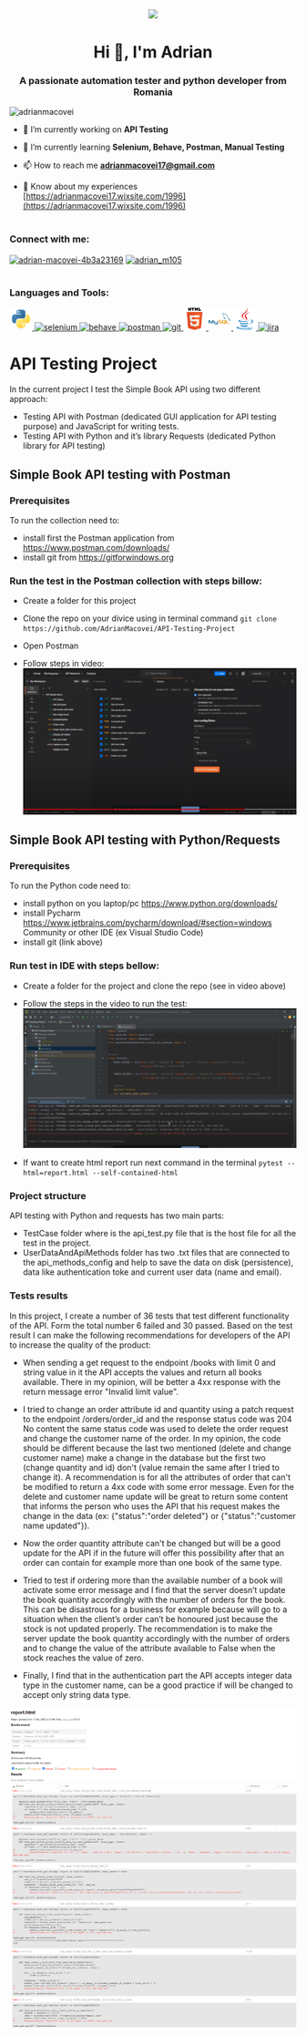 <div id="header" align="center">
  <img src="https://media.giphy.com/media/M9gbBd9nbDrOTu1Mqx/giphy.gif" width="100"/>
</div>
<h1 align="center">Hi 👋, I'm Adrian</h1>
<h3 align="center">A passionate automation tester and python developer from Romania</h3>

<p align="left"> <img src="https://komarev.com/ghpvc/?username=adrianmacovei&label=Profile%20views&color=0e75b6&style=flat" alt="adrianmacovei" /> </p>

- 🔭 I’m currently working on **API Testing**

- 🌱 I’m currently learning **Selenium, Behave, Postman, Manual Testing**

- 📫 How to reach me **adrianmacovei17@gmail.com**

- 📄 Know about my experiences [https://adrianmacovei17.wixsite.com/1996](https://adrianmacovei17.wixsite.com/1996)

#

<h3 align="left">Connect with me:</h3>
<p align="left">
<a href="https://linkedin.com/in/adrian-macovei-4b3a23169" target="blank"><img align="center" src="https://raw.githubusercontent.com/rahuldkjain/github-profile-readme-generator/master/src/images/icons/Social/linked-in-alt.svg" alt="adrian-macovei-4b3a23169" height="30" width="40" /></a>
<a href="https://instagram.com/adrian_m105" target="blank"><img align="center" src="https://raw.githubusercontent.com/rahuldkjain/github-profile-readme-generator/master/src/images/icons/Social/instagram.svg" alt="adrian_m105" height="30" width="40" /></a>
</p>

#

<h3 align="left">Languages and Tools:</h3>
<p align="left"> <a href="https://www.python.org" target="_blank" rel="noreferrer"> <img src="https://raw.githubusercontent.com/devicons/devicon/master/icons/python/python-original.svg" alt="python" width="40" height="40"/> </a> <a href="https://www.selenium.dev" target="_blank" rel="noreferrer"> <img src="https://raw.githubusercontent.com/detain/svg-logos/780f25886640cef088af994181646db2f6b1a3f8/svg/selenium-logo.svg" alt="selenium" width="40" height="40"/> </a> <a href="https://pypi.org/project/behave/" target="_blank" rel="noreferrer"> <img src="https://avatars.githubusercontent.com/u/3344102?v=4&s=160" alt="behave" width="40" height="40"/> </a> <a href="https://postman.com" target="_blank" rel="noreferrer"> <img src="https://www.vectorlogo.zone/logos/getpostman/getpostman-icon.svg" alt="postman" width="40" height="40"/> </a> <a href="https://git-scm.com/" target="_blank" rel="noreferrer"> <img src="https://www.vectorlogo.zone/logos/git-scm/git-scm-icon.svg" alt="git" width="40" height="40"/> </a> <a href="https://www.w3.org/html/" target="_blank" rel="noreferrer"> <img src="https://raw.githubusercontent.com/devicons/devicon/master/icons/html5/html5-original-wordmark.svg" alt="html5" width="40" height="40"/> </a> <a href="https://www.mysql.com/" target="_blank" rel="noreferrer"> <img src="https://raw.githubusercontent.com/devicons/devicon/master/icons/mysql/mysql-original-wordmark.svg" alt="mysql" width="40" height="40"/> <a href="https://www.java.com" target="_blank" rel="noreferrer"> <img src="https://raw.githubusercontent.com/devicons/devicon/master/icons/java/java-original.svg" alt="java" width="40" height="40"/> </a> <a href="https://www.atlassian.com/software/jira" target="_blank" rel="noreferrer"> <img src="https://logos-world.net/wp-content/uploads/2021/02/Jira-Emblem-700x394.png" alt="jira" width="40" height="40"/> </a></p>


# API Testing Project

In the current project I test the Simple Book API using two different approach:
-	Testing API with Postman (dedicated GUI application for API testing purpose) and JavaScript for writing tests.
-	Testing API with Python and it’s library Requests (dedicated Python library for API testing)


## Simple Book API testing with  Postman

### Prerequisites
To run the collection need to:
- install first the Postman application from https://www.postman.com/downloads/
- install git from https://gitforwindows.org

### Run the test in the Postman collection with steps billow:
- Create a folder for this project

- Clone the repo on your divice using in terminal command `git clone https://github.com/AdrianMacovei/API-Testing-Project`

- Open Postman

- Follow steps in video:
[![Postman video](https://github.com/AdrianMacovei/data-and-images-for-my-repos/blob/main/-182-Run-Postman-Collection-YouTube.png)](https://youtu.be/k31uzXQ7Dhw)

## Simple Book API testing with Python/Requests

### Prerequisites
To run the Python code need to:
- install python on you laptop/pc https://www.python.org/downloads/
- install Pycharm https://www.jetbrains.com/pycharm/download/#section=windows Community or other IDE (ex Visual Studio Code)
- install git (link above)

### Run test in IDE with steps bellow:
- Create a folder for the project and clone the repo (see in video above)
- Follow the steps in the video to run the test:
[![Pycharm video](https://github.com/AdrianMacovei/data-and-images-for-my-repos/blob/main/pycharm_video.png)](https://youtu.be/k31uzXQ7Dhw)

- If want to create html report run next command in the terminal `pytest --html=report.html --self-contained-html`

### Project structure
 API testing with Python and requests has two main parts:
-	TestCase folder where is the api_test.py file that is the host file for all the test in the project.
-	UserDataAndApiMethods folder has two .txt files that are connected to the api_methods_config and help to save the data on disk (persistence), data like authentication toke and current user data (name and email).


### Tests results

In this project, I create a number of 36 tests that test different functionality of the API. Form the total number 6 failed and 30 passed.
Based on the test result I can make the following recommendations for developers of the API to increase the quality of the product:

- When sending a get request to the endpoint /books with limit 0 and string value in it the API accepts the values and return all books available. There 
  in my opinion, will be better a 4xx response with the return message error "Invalid limit value".

- I tried to change an order attribute id and quantity using a patch request to the endpoint /orders/order_id and the response status code was 204 No content
  the same status code was used to delete the order request and change the customer name of the order. In my opinion, the code should be different because the last two   mentioned (delete and change customer name) make a change in the database but the first two (change quantity and id) don't (value remain the same after I tried to     change it). 
  A recommendation is for all the attributes of order that can't be modified to return a 4xx code with some error message. Even for the delete and customer name update 
  will be great to return some content that informs the person who uses the API that his request makes the change in the data (ex: {"status":"order deleted"} or
  {"status":"customer name updated"}).

  
- Now the order quantity attribute can't be changed but will be a good update for the API if in the future will offer this possibility after that an order can contain   for example more than one book of the same type.
  
- Tried to test if ordering more than the available number of a book will activate some error message and I find that the server doesn’t update the book quantity accordingly with the number of orders for the book. This can be disastrous for a business for example because will go to a situation when the client’s order can’t be honoured just because the stock is not updated properly. The recommendation is to make the server update the book quantity accordingly with the number of orders and to change the value of the attribute available to False when the stock reaches the value of zero.
  
- Finally, I find that in the authentication part the API accepts integer data type in the customer name, can be a good practice if will be changed to accept only string data type.
  
![alt text](https://github.com/AdrianMacovei/data-and-images-for-my-repos/blob/main/report-html%20(5).png)


